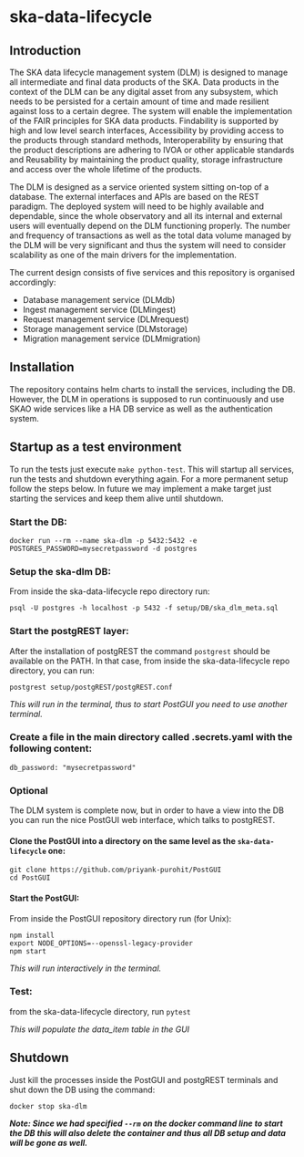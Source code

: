 # ska-data-lifecycle

## Introduction

The SKA data lifecycle management system (DLM) is designed to manage all intermediate and final data products of the SKA. Data products in the context of the DLM can be any digital asset from any subsystem, which needs to be persisted for a certain amount of time and made resilient against loss to a certain degree. The system will enable the implementation of the FAIR principles for SKA data products. Findability is supported by high and low level search interfaces, Accessibility by providing access to the products through standard methods, Interoperability by ensuring that the product descriptions are adhering to IVOA or other applicable standards and Reusability by maintaining the product quality, storage infrastructure and access over the whole lifetime of the products.

The DLM is designed as a service oriented system sitting on-top of a database. The external interfaces and APIs are based on the REST paradigm. The deployed system will need to be highly available and dependable, since the whole observatory and all its internal and external users will eventually depend on the DLM functioning properly. The number and frequency of transactions as well as the total data volume managed by the DLM will be very significant and thus the system will need to consider scalability as one of the main drivers for the implementation.

The current design consists of five services and this repository is organised accordingly:

- Database management service (DLMdb)
- Ingest management service (DLMingest)
- Request management service (DLMrequest)
- Storage management service (DLMstorage)
- Migration management service (DLMmigration)

## Installation
The repository contains helm charts to install the services, including the DB. However, the DLM in operations is supposed to run continuously and use SKAO wide services like a HA DB service as well as the authentication system.

## Startup as a test environment
To run the tests just execute `make python-test`. This will startup all services, run the tests and shutdown everything again. For a more permanent setup follow the steps below. In future we may implement a make target just starting the services and keep them alive until shutdown.

### Start the DB:

`docker run --rm --name ska-dlm -p 5432:5432 -e POSTGRES_PASSWORD=mysecretpassword -d postgres`

### Setup the ska-dlm DB:
From inside the ska-data-lifecycle repo directory run:

`psql -U postgres -h localhost -p 5432 -f setup/DB/ska_dlm_meta.sql`

### Start the postgREST layer:
After the installation of postgREST the command `postgrest` should be available on the PATH. In that case, from inside the ska-data-lifecycle repo directory, you can run:

`postgrest setup/postgREST/postgREST.conf`

_This will run in the terminal, thus to start PostGUI you need to use another terminal._

### Create a file in the main directory called .secrets.yaml with the following content:
`db_password: "mysecretpassword"`

### Optional
The DLM system is complete now, but in order to have a view into the DB you can run the nice PostGUI web interface, which talks to postgREST.

#### Clone the PostGUI into a directory on the same level as the `ska-data-lifecycle` one:
`git clone https://github.com/priyank-purohit/PostGUI`\
`cd PostGUI`

#### Start the PostGUI:
From inside the PostGUI repository directory run (for Unix):

`npm install`\
`export NODE_OPTIONS=--openssl-legacy-provider`\
`npm start`

_This will run interactively in the terminal._

### Test:

from the ska-data-lifecycle directory, run `pytest`

_This will populate the data_item table in the GUI_

## Shutdown
Just kill the processes inside the PostGUI and postgREST terminals and shut down the DB using the command:

`docker stop ska-dlm`

**_Note: Since we had specified `--rm` on the docker command line to start the DB this will also delete the container and thus all DB setup and data will be gone as well._**